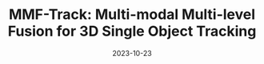 ---
title: "MMF-Track: Multi-modal Multi-level Fusion for 3D Single Object Tracking"
image: '/images/mmf.png'
excerpt: 'Zhiheng Li†, **Yubo Cui†**(Equal Contribution), Yu Lin, Zheng Fang'
collection: publications
permalink: /publication/mmf
date: 2023-10-23
venue: 'IEEE Transactions on Intelligent Vehicles (T-IV)'
paperurl: '/files/mmf.pdf'
link: 'https://ieeexplore.ieee.org/document/10292917'
# citation: 'Z. Fang, S. Zhou, Y. Cui and S. Scherer. 3D-SiamRPN: An End-to-End Learning Method for Real-Time 3D Single Object Tracking Using Raw Point Cloud. in IEEE Sensors Journal, vol. 21, no. 4, pp. 4995-5011, 15 Feb.15, 2021, doi: 10.1109/JSEN.2020.3033034.'
---